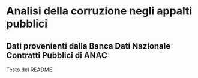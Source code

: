 # Analisi della corruzione negli appalti pubblici
## Dati provenienti dalla Banca Dati Nazionale Contratti Pubblici di ANAC

Testo del README
